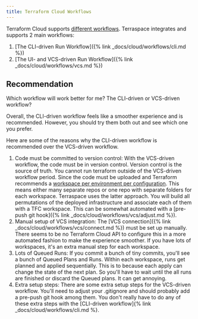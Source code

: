 ```yaml
---
title: Terraform Cloud Workflows
---
```


Terraform Cloud supports [different workflows](https://www.terraform.io/docs/cloud/run/cli.html). Terraspace integrates and supports 2 main workflows:

1. [The CLI-driven Run Workflow]({% link _docs/cloud/workflows/cli.md %})
2. [The UI- and VCS-driven Run Workflow]({% link _docs/cloud/workflows/vcs.md %})

## Recommendation

Which workflow will work better for me? The CLI-driven or VCS-driven workflow?

Overall, the CLI-driven workflow feels like a smoother experience and is recommended. However, you should try them both out and see which one you prefer.

Here are some of the reasons why the CLI-driven workflow is recommended over the VCS-driven workflow.

1. Code must be committed to version control: With the VCS-driven workflow, the code must be in version control. Version control is the source of truth. You cannot run terraform outside of the VCS-driven workflow period. Since the code must be uploaded and Terraform recommends a [workspace per environment per configuration](https://www.terraform.io/docs/cloud/guides/recommended-practices/part1.html). This means either many separate repos or one repo with separate folders for each workspace. Terraspace uses the latter approach. You will build all permutations of the deployed infrastructure and associate each of them with a TFC workspace. This can be somewhat automated with a [pre-push git hook]({% link _docs/cloud/workflows/vcs/adjust.md %}).
2. Manual setup of VCS integration: The [VCS connection]({% link _docs/cloud/workflows/vcs/connect.md %}) must be set up manually. There seems to be no Terraform Cloud API to configure this in a more automated fashion to make the experience smoother. If you have lots of workspaces, it's an extra manual step for each workspace.
3. Lots of Queued Runs: If you commit a bunch of tiny commits, you'll see a bunch of Queued Plans and Runs. Within each workspace, runs get planned and applied sequentially. This is to because each apply can change the state of the next plan. So you'll have to wait until the all runs are finished or discard the Queued plans. It can get annoying.
4. Extra setup steps: There are some extra setup steps for the VCS-driven workflow. You'll need to adjust your .gitignore and should probably add a pre-push git hook among them. You don't really have to do any of these extra steps with the [CLI-driven workflow]{% link _docs/cloud/workflows/cli.md %}.
